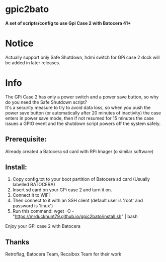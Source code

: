 # gpic2bato
**A set of scripts/config to use Gpi Case 2 with Batocera 41+**

# Notice
Actually support only Safe Shutdown, hdmi switch for GPi case 2 dock will be added in later releases.

# Info
The GPi Case 2 has only a power switch and a power save button, so why do you need the Safe Shutdown script?  
It's a security measure to try to avoid data loss, so when you push the power save button (or automatically after 20 minutes of inactivity) the case enters in power save mode, then if not resumed for 15 minutes the case issues a GPIO event and the shutdown script powers off the system safely.

## Prerequisite:
Already created a Batocera sd card with RPi Imager (o similar software)

## Install:

1)  Copy config.txt to your boot partition of Batocera sd card (Usually labelled BATOCERA)
2) Insert sd card on your GPi case 2 and turn it on.
3) Connect it to WiFi
4) Then connect to it with an SSH client (default user is 'root' and password is 'linux')
5) Run this command:
    wget -O - "https://mrduckhunt79.github.io/gpic2bato/install.sh" | bash

Enjoy your GPi case 2 with Batocera

## Thanks
Retroflag, Batocera Team, Recalbox Team for their work

